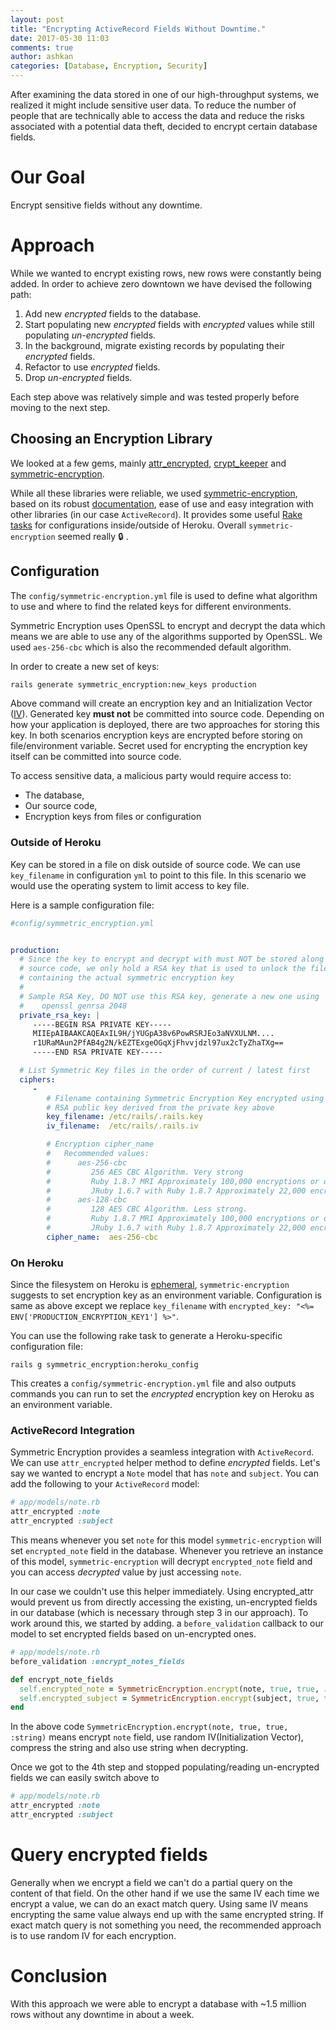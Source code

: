 ```yaml
---
layout: post
title: "Encrypting ActiveRecord Fields Without Downtime."
date: 2017-05-30 11:03
comments: true
author: ashkan
categories: [Database, Encryption, Security]
---
```


After examining the data stored in one of our high-throughput systems, we realized it might include sensitive user data. To reduce the number of people that are technically able to access the data and reduce the risks associated with a potential data theft, decided to encrypt certain database fields.

# Our Goal
Encrypt sensitive fields without any downtime.

<!-- more -->

# Approach
While we wanted to encrypt existing rows, new rows were constantly being added. In order to achieve zero downtown we have devised the following path:

1. Add new _encrypted_ fields to the database.
2. Start populating new _encrypted_ fields with _encrypted_ values while still populating _un-encrypted_ fields.
3. In the background, migrate existing records by populating their _encrypted_ fields.
4. Refactor to use _encrypted_ fields.
5. Drop _un-encrypted_ fields.

Each step above was relatively simple and was tested properly before moving to the next step.

## Choosing an Encryption Library
We looked at a few gems, mainly [attr_encrypted](https://github.com/attr-encrypted/attr_encrypted), [crypt_keeper](https://github.com/jmazzi/crypt_keeper) and [symmetric-encryption](https://github.com/rocketjob/symmetric-encryption).

While all these libraries were reliable, we used [symmetric-encryption](https://github.com/rocketjob/symmetric-encryption), based on its robust [documentation](https://rocketjob.github.io/symmetric-encryption/), ease of use and easy integration with other libraries (in our case `ActiveRecord`). It provides some useful [Rake tasks](https://rocketjob.github.io/symmetric-encryption/rake_tasks.html) for configurations inside/outside of Heroku. Overall `symmetric-encryption` seemed really 🔒 .

## Configuration
The `config/symmetric-encryption.yml` file is used to define what algorithm to use and where to find the related keys for different environments.

Symmetric Encryption uses OpenSSL to encrypt and decrypt the data which means we are able to use any of the algorithms supported by OpenSSL. We used `aes-256-cbc` which is also the recommended default algorithm.

In order to create a new set of keys:

```bash
rails generate symmetric_encryption:new_keys production
```

Above command will create an encryption key and an Initialization Vector ([IV](https://en.wikipedia.org/wiki/Initialization_vector)). Generated key **must not** be committed into source code. Depending on how your application is deployed, there are two approaches for storing this key. In both scenarios encryption keys are encrypted before storing on file/environment variable. Secret used for encrypting the encryption key itself can be committed into source code.

To access sensitive data, a malicious party would require access to:

- The database,
- Our source code,
- Encryption keys from files or configuration


### Outside of Heroku
Key can be stored in a file on disk outside of source code. We can use `key_filename` in configuration `yml` to point to this file. In this scenario we would use the operating system to limit access to key file.

Here is a sample configuration file:

```yml
#config/symmetric_encryption.yml


production:
  # Since the key to encrypt and decrypt with must NOT be stored along with the
  # source code, we only hold a RSA key that is used to unlock the file
  # containing the actual symmetric encryption key
  #
  # Sample RSA Key, DO NOT use this RSA key, generate a new one using
  #    openssl genrsa 2048
  private_rsa_key: |
     -----BEGIN RSA PRIVATE KEY-----
     MIIEpAIBAAKCAQEAxIL9H/jYUGpA38v6PowRSRJEo3aNVXULNM....
     r1URaMAun2PfAB4g2N/kEZTExgeOGqXjFhvvjdzl97ux2cTyZhaTXg==
     -----END RSA PRIVATE KEY-----

  # List Symmetric Key files in the order of current / latest first
  ciphers:
     -
        # Filename containing Symmetric Encryption Key encrypted using the
        # RSA public key derived from the private key above
        key_filename: /etc/rails/.rails.key
        iv_filename:  /etc/rails/.rails.iv

        # Encryption cipher_name
        #   Recommended values:
        #      aes-256-cbc
        #         256 AES CBC Algorithm. Very strong
        #         Ruby 1.8.7 MRI Approximately 100,000 encryptions or decryptions per second
        #         JRuby 1.6.7 with Ruby 1.8.7 Approximately 22,000 encryptions or decryptions per second
        #      aes-128-cbc
        #         128 AES CBC Algorithm. Less strong.
        #         Ruby 1.8.7 MRI Approximately 100,000 encryptions or decryptions per second
        #         JRuby 1.6.7 with Ruby 1.8.7 Approximately 22,000 encryptions or decryptions per second
        cipher_name:  aes-256-cbc

```

### On Heroku
Since the filesystem on Heroku is [ephemeral](https://devcenter.heroku.com/articles/dynos#ephemeral-filesystem), `symmetric-encryption` suggests to set encryption key as an environment variable. Configuration is same as above except we replace `key_filename` with `encrypted_key: "<%= ENV['PRODUCTION_ENCRYPTION_KEY1'] %>"`.

You can use the following rake task to generate a Heroku-specific configuration file:
```
rails g symmetric_encryption:heroku_config
```
This creates a `config/symmetric-encryption.yml` file and also outputs commands you can run to set the _encrypted_ encryption key on Heroku as an environment variable.


### ActiveRecord Integration
Symmetric Encryption provides a seamless integration with `ActiveRecord`. We can use `attr_encrypted` helper method to define _encrypted_ fields. Let's say we wanted to encrypt a `Note` model that has `note` and `subject`. You can add the following to your `ActiveRecord` model:

```ruby
# app/models/note.rb
attr_encrypted :note
attr_encrypted :subject
```

This means whenever you set `note` for this model `symmetric-encryption` will set `encrypted_note` field in the database. Whenever you retrieve an instance of this model, `symmetric-encryption` will decrypt `encrypted_note` field and you can access _decrypted_ value by just accessing `note`.

In our case we couldn't use this helper immediately. Using encrypted_attr would prevent us from directly accessing the existing, un-encrypted fields in our database (which is necessary through step 3 in our approach). To work around this, we started by adding. a `before_validation` callback to our model to set encrypted fields based on un-encrypted ones.

```ruby
# app/models/note.rb
before_validation :encrypt_notes_fields

def encrypt_note_fields
  self.encrypted_note = SymmetricEncryption.encrypt(note, true, true, :string)
  self.encrypted_subject = SymmetricEncryption.encrypt(subject, true, true, :string)
end
```

In the above code `SymmetricEncryption.encrypt(note, true, true, :string)` means encrypt `note` field, use random IV(Initialization Vector), compress the string and also use string when decrypting.

Once we got to the 4th step and stopped populating/reading un-encrypted fields we can easily switch above to

```ruby
# app/models/note.rb
attr_encrypted :note
attr_encrypted :subject
```

# Query encrypted fields
Generally when we encrypt a field we can't do a partial query on the content of that field. On the other hand if we use the same IV each time we encrypt a value, we can do an exact match query. Using same IV means encrypting the same value always end up with the same encrypted string. If exact match query is not something you need, the recommended approach is to use random IV for each encryption.


# Conclusion
With this approach we were able to encrypt a database with ~1.5 million rows without any downtime in about a week.

